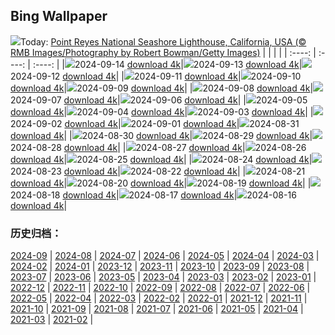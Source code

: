 ## Bing Wallpaper
![](https://cn.bing.com/th?id=OHR.PointReyes_EN-CA0207843307_UHD.jpg&w=1000)Today: [Point Reyes National Seashore Lighthouse, California, USA (© RMB Images/Photography by Robert Bowman/Getty Images)](https://cn.bing.com/th?id=OHR.PointReyes_EN-CA0207843307_UHD.jpg&rf=LaDigue_UHD.jpg&pid=hp&w=3840&h=2160&rs=1&c=4)
|      |      |      |
| :----: | :----: | :----: |
|![](https://cn.bing.com/th?id=OHR.PointReyes_EN-CA0207843307_UHD.jpg&pid=hp&w=384&h=216&rs=1&c=4)2024-09-14 [download 4k](https://cn.bing.com/th?id=OHR.PointReyes_EN-CA0207843307_UHD.jpg&rf=LaDigue_UHD.jpg&pid=hp&w=3840&h=2160&rs=1&c=4)|![](https://cn.bing.com/th?id=OHR.DolphinReunion_EN-CA0142031840_UHD.jpg&pid=hp&w=384&h=216&rs=1&c=4)2024-09-13 [download 4k](https://cn.bing.com/th?id=OHR.DolphinReunion_EN-CA0142031840_UHD.jpg&rf=LaDigue_UHD.jpg&pid=hp&w=3840&h=2160&rs=1&c=4)|![](https://cn.bing.com/th?id=OHR.RedFoxMother_EN-CA4368684954_UHD.jpg&pid=hp&w=384&h=216&rs=1&c=4)2024-09-12 [download 4k](https://cn.bing.com/th?id=OHR.RedFoxMother_EN-CA4368684954_UHD.jpg&rf=LaDigue_UHD.jpg&pid=hp&w=3840&h=2160&rs=1&c=4)|
|![](https://cn.bing.com/th?id=OHR.BridgeLisbon_EN-CA9816290154_UHD.jpg&pid=hp&w=384&h=216&rs=1&c=4)2024-09-11 [download 4k](https://cn.bing.com/th?id=OHR.BridgeLisbon_EN-CA9816290154_UHD.jpg&rf=LaDigue_UHD.jpg&pid=hp&w=3840&h=2160&rs=1&c=4)|![](https://cn.bing.com/th?id=OHR.IguazuRainbow_EN-CA9747611398_UHD.jpg&pid=hp&w=384&h=216&rs=1&c=4)2024-09-10 [download 4k](https://cn.bing.com/th?id=OHR.IguazuRainbow_EN-CA9747611398_UHD.jpg&rf=LaDigue_UHD.jpg&pid=hp&w=3840&h=2160&rs=1&c=4)|![](https://cn.bing.com/th?id=OHR.StockholmLibrary_EN-CA2154287662_UHD.jpg&pid=hp&w=384&h=216&rs=1&c=4)2024-09-09 [download 4k](https://cn.bing.com/th?id=OHR.StockholmLibrary_EN-CA2154287662_UHD.jpg&rf=LaDigue_UHD.jpg&pid=hp&w=3840&h=2160&rs=1&c=4)|
|![](https://cn.bing.com/th?id=OHR.SantaCruzHummer_EN-CA9641643755_UHD.jpg&pid=hp&w=384&h=216&rs=1&c=4)2024-09-08 [download 4k](https://cn.bing.com/th?id=OHR.SantaCruzHummer_EN-CA9641643755_UHD.jpg&rf=LaDigue_UHD.jpg&pid=hp&w=3840&h=2160&rs=1&c=4)|![](https://cn.bing.com/th?id=OHR.GlenariffPark_EN-CA9582120244_UHD.jpg&pid=hp&w=384&h=216&rs=1&c=4)2024-09-07 [download 4k](https://cn.bing.com/th?id=OHR.GlenariffPark_EN-CA9582120244_UHD.jpg&rf=LaDigue_UHD.jpg&pid=hp&w=3840&h=2160&rs=1&c=4)|![](https://cn.bing.com/th?id=OHR.TIFF2024_EN-CA6309124110_UHD.jpg&pid=hp&w=384&h=216&rs=1&c=4)2024-09-06 [download 4k](https://cn.bing.com/th?id=OHR.TIFF2024_EN-CA6309124110_UHD.jpg&rf=LaDigue_UHD.jpg&pid=hp&w=3840&h=2160&rs=1&c=4)|
|![](https://cn.bing.com/th?id=OHR.DuskyOwls_EN-CA5479353295_UHD.jpg&pid=hp&w=384&h=216&rs=1&c=4)2024-09-05 [download 4k](https://cn.bing.com/th?id=OHR.DuskyOwls_EN-CA5479353295_UHD.jpg&rf=LaDigue_UHD.jpg&pid=hp&w=3840&h=2160&rs=1&c=4)|![](https://cn.bing.com/th?id=OHR.AlpineLakes_EN-CA4889089553_UHD.jpg&pid=hp&w=384&h=216&rs=1&c=4)2024-09-04 [download 4k](https://cn.bing.com/th?id=OHR.AlpineLakes_EN-CA4889089553_UHD.jpg&rf=LaDigue_UHD.jpg&pid=hp&w=3840&h=2160&rs=1&c=4)|![](https://cn.bing.com/th?id=OHR.ElbowRiver_EN-CA6581725556_UHD.jpg&pid=hp&w=384&h=216&rs=1&c=4)2024-09-03 [download 4k](https://cn.bing.com/th?id=OHR.ElbowRiver_EN-CA6581725556_UHD.jpg&rf=LaDigue_UHD.jpg&pid=hp&w=3840&h=2160&rs=1&c=4)|
|![](https://cn.bing.com/th?id=OHR.ThamesLondon_EN-CA7037142112_UHD.jpg&pid=hp&w=384&h=216&rs=1&c=4)2024-09-02 [download 4k](https://cn.bing.com/th?id=OHR.ThamesLondon_EN-CA7037142112_UHD.jpg&rf=LaDigue_UHD.jpg&pid=hp&w=3840&h=2160&rs=1&c=4)|![](https://cn.bing.com/th?id=OHR.DjanetAlgeria_EN-CA7183702479_UHD.jpg&pid=hp&w=384&h=216&rs=1&c=4)2024-09-01 [download 4k](https://cn.bing.com/th?id=OHR.DjanetAlgeria_EN-CA7183702479_UHD.jpg&rf=LaDigue_UHD.jpg&pid=hp&w=3840&h=2160&rs=1&c=4)|![](https://cn.bing.com/th?id=OHR.WhaleSharkDay_EN-CA7348725715_UHD.jpg&pid=hp&w=384&h=216&rs=1&c=4)2024-08-31 [download 4k](https://cn.bing.com/th?id=OHR.WhaleSharkDay_EN-CA7348725715_UHD.jpg&rf=LaDigue_UHD.jpg&pid=hp&w=3840&h=2160&rs=1&c=4)|
|![](https://cn.bing.com/th?id=OHR.CastellfollitSpain_EN-CA7493953677_UHD.jpg&pid=hp&w=384&h=216&rs=1&c=4)2024-08-30 [download 4k](https://cn.bing.com/th?id=OHR.CastellfollitSpain_EN-CA7493953677_UHD.jpg&rf=LaDigue_UHD.jpg&pid=hp&w=3840&h=2160&rs=1&c=4)|![](https://cn.bing.com/th?id=OHR.ParalympicsParis_EN-CA3661228731_UHD.jpg&pid=hp&w=384&h=216&rs=1&c=4)2024-08-29 [download 4k](https://cn.bing.com/th?id=OHR.ParalympicsParis_EN-CA3661228731_UHD.jpg&rf=LaDigue_UHD.jpg&pid=hp&w=3840&h=2160&rs=1&c=4)|![](https://cn.bing.com/th?id=OHR.YoungCaiman_EN-CA7952630381_UHD.jpg&pid=hp&w=384&h=216&rs=1&c=4)2024-08-28 [download 4k](https://cn.bing.com/th?id=OHR.YoungCaiman_EN-CA7952630381_UHD.jpg&rf=LaDigue_UHD.jpg&pid=hp&w=3840&h=2160&rs=1&c=4)|
|![](https://cn.bing.com/th?id=OHR.PalmyraAtoll_EN-CA8180034537_UHD.jpg&pid=hp&w=384&h=216&rs=1&c=4)2024-08-27 [download 4k](https://cn.bing.com/th?id=OHR.PalmyraAtoll_EN-CA8180034537_UHD.jpg&rf=LaDigue_UHD.jpg&pid=hp&w=3840&h=2160&rs=1&c=4)|![](https://global.bing.com/th?id=OHR.SwiftcurrentLake_EN-CA7830300836_UHD.jpg&pid=hp&w=384&h=216&rs=1&c=4)2024-08-26 [download 4k](https://global.bing.com/th?id=OHR.SwiftcurrentLake_EN-CA7830300836_UHD.jpg)|![](https://global.bing.com/th?id=OHR.KatahdinWoods_EN-CA4283542343_UHD.jpg&pid=hp&w=384&h=216&rs=1&c=4)2024-08-25 [download 4k](https://global.bing.com/th?id=OHR.KatahdinWoods_EN-CA4283542343_UHD.jpg)|
|![](https://global.bing.com/th?id=OHR.PrasatPhanom_EN-CA2112837442_UHD.jpg&pid=hp&w=384&h=216&rs=1&c=4)2024-08-24 [download 4k](https://global.bing.com/th?id=OHR.PrasatPhanom_EN-CA2112837442_UHD.jpg)|![](https://global.bing.com/th?id=OHR.OceanCityMD_EN-CA2591363593_UHD.jpg&pid=hp&w=384&h=216&rs=1&c=4)2024-08-23 [download 4k](https://global.bing.com/th?id=OHR.OceanCityMD_EN-CA2591363593_UHD.jpg)|![](https://global.bing.com/th?id=OHR.NazcaBooby_EN-CA2702315938_UHD.jpg&pid=hp&w=384&h=216&rs=1&c=4)2024-08-22 [download 4k](https://global.bing.com/th?id=OHR.NazcaBooby_EN-CA2702315938_UHD.jpg)|
|![](https://global.bing.com/th?id=OHR.TetonSunrise_EN-CA1567312627_UHD.jpg&pid=hp&w=384&h=216&rs=1&c=4)2024-08-21 [download 4k](https://global.bing.com/th?id=OHR.TetonSunrise_EN-CA1567312627_UHD.jpg)|![](https://global.bing.com/th?id=OHR.TwoPuffins_EN-CA7284054519_UHD.jpg&pid=hp&w=384&h=216&rs=1&c=4)2024-08-20 [download 4k](https://global.bing.com/th?id=OHR.TwoPuffins_EN-CA7284054519_UHD.jpg)|![](https://global.bing.com/th?id=OHR.HuntingtonBeach_EN-CA6417912965_UHD.jpg&pid=hp&w=384&h=216&rs=1&c=4)2024-08-19 [download 4k](https://global.bing.com/th?id=OHR.HuntingtonBeach_EN-CA6417912965_UHD.jpg)|
|![](https://global.bing.com/th?id=OHR.AlfanzinaLighthouse_EN-CA6912914796_UHD.jpg&pid=hp&w=384&h=216&rs=1&c=4)2024-08-18 [download 4k](https://global.bing.com/th?id=OHR.AlfanzinaLighthouse_EN-CA6912914796_UHD.jpg)|![](https://global.bing.com/th?id=OHR.CNE2024_EN-CA8242328301_UHD.jpg&pid=hp&w=384&h=216&rs=1&c=4)2024-08-17 [download 4k](https://global.bing.com/th?id=OHR.CNE2024_EN-CA8242328301_UHD.jpg)|![](https://global.bing.com/th?id=OHR.HangCave_EN-CA7947699816_UHD.jpg&pid=hp&w=384&h=216&rs=1&c=4)2024-08-16 [download 4k](https://global.bing.com/th?id=OHR.HangCave_EN-CA7947699816_UHD.jpg)|

### 历史归档：
[2024-09](/picture/2024-09/) | [2024-08](/picture/2024-08/) | [2024-07](/picture/2024-07/) | [2024-06](/picture/2024-06/) | [2024-05](/picture/2024-05/) | [2024-04](/picture/2024-04/) | [2024-03](/picture/2024-03/) | [2024-02](/picture/2024-02/) | 
[2024-01](/picture/2024-01/) | [2023-12](/picture/2023-12/) | [2023-11](/picture/2023-11/) | [2023-10](/picture/2023-10/) | [2023-09](/picture/2023-09/) | [2023-08](/picture/2023-08/) | [2023-07](/picture/2023-07/) | [2023-06](/picture/2023-06/) | 
[2023-05](/picture/2023-05/) | [2023-04](/picture/2023-04/) | [2023-03](/picture/2023-03/) | [2023-02](/picture/2023-02/) | [2023-01](/picture/2023-01/) | [2022-12](/picture/2022-12/) | [2022-11](/picture/2022-11/) | [2022-10](/picture/2022-10/) | 
[2022-09](/picture/2022-09/) | [2022-08](/picture/2022-08/) | [2022-07](/picture/2022-07/) | [2022-06](/picture/2022-06/) | [2022-05](/picture/2022-05/) | [2022-04](/picture/2022-04/) | [2022-03](/picture/2022-03/) | [2022-02](/picture/2022-02/) | 
[2022-01](/picture/2022-01/) | [2021-12](/picture/2021-12/) | [2021-11](/picture/2021-11/) | [2021-10](/picture/2021-10/) | [2021-09](/picture/2021-09/) | [2021-08](/picture/2021-08/) | [2021-07](/picture/2021-07/) | [2021-06](/picture/2021-06/) | 
[2021-05](/picture/2021-05/) | [2021-04](/picture/2021-04/) | [2021-03](/picture/2021-03/) | [2021-02](/picture/2021-02/) | 